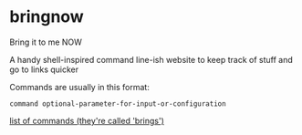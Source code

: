 # bringnow
Bring it to me NOW

A handy shell-inspired command line-ish website to keep track of stuff and go to links quicker

Commands are usually in this format:
```
command optional-parameter-for-input-or-configuration
```
[list of commands (they're called 'brings')](brings.md)